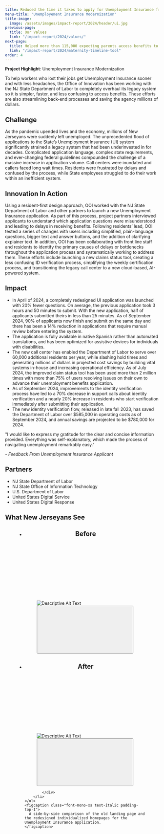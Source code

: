 ```yaml
---
title: Reduced the time it takes to apply for Unemployment Insurance from nearly 4 hours to less than 25 minutes
menu-title: "Unemployement Insurance Modernization"
title-image:
  image: /assets/images/impact-report/2024/header/ui.jpg
previous-page:
  title: Our Values
  link: "/impact-report/2024/values/"
next-page:
  title: Helped more than 115,000 expecting parents access benefits to care for their newborns
  link: "/impact-report/2024/maternity-timeline-tool"
order: 4
---
```


<div class="usa-alert usa-alert--info usa-alert--no-icon">
    <div class="usa-alert__body">
        <p class="usa-alert__text">
            <strong> Project Highlight</strong>: Unemployment Insurance Modernization
        </p>
    </div>
</div>

To help workers who lost their jobs get Unemployment Insurance sooner and with less headaches, the Office of Innovation has been working with the NJ State Department of Labor to completely overhaul its legacy system so it is simpler, faster, and less confusing to access benefits. These efforts are also streamlining back-end processes and saving the agency millions of dollars.

## Challenge

As the pandemic upended lives and the economy, millions of New Jerseyans were suddenly left unemployed. The unprecedented flood of applications to the State’s Unemployment Insurance (UI) system significantly strained a legacy system that had been underinvested in for decades. Complicated application language, complex state requirements, and ever-changing federal guidelines compounded the challenge of a massive increase in application volume. Call centers were inundated and callers faced long wait times. Residents were frustrated by delays and confused by the process, while State employees struggled to do their work within an inefficient system.

## Innovation In Action

Using a resident-first design approach, OOI worked with the NJ State Department of Labor and other partners to launch a new Unemployment Insurance application. As part of this process, project partners interviewed applicants to understand which application questions were misunderstood and leading to delays in receiving benefits. Following residents’ lead, OOI tested a series of changes with users including simplified, plain-language questions, bigger text and answer buttons, and the addition of clarifying explainer text. In addition, OOI has been collaborating with front line staff and residents to identify the primary causes of delays or bottlenecks throughout the application process and systematically working to address them. These efforts include launching a new claims status tool, creating a less confusing ID verification process, simplifying the weekly certification process, and transitioning the legacy call center to a new cloud-based, AI-powered system.

## Impact

- In April of 2024, a completely redesigned UI application was launched with 20% fewer questions. On average, the previous application took 3 hours and 50 minutes to submit. With the new application, half of applicants submitted theirs in less than 25 minutes.
  As of September 2024, 90% of applicants now finish and submit on the same day and there has been a 14% reduction in applications that require manual review before entering the system.
- The application is fully available in native Spanish rather than automated translations, and has been optimized for assistive devices for individuals with disabilities.
- The new call center has enabled the Department of Labor to serve over 60,000 additional residents per year, while slashing hold times and generating millions of dollars in projected cost savings by building vital systems in-house and increasing operational efficiency.
  As of July 2024, the improved claim status tool has been used more than 2 million times with more than 75% of users resolving issues on their own to advance their unemployment benefits application.
- As of September 2024, improvements to the identity verification process have led to a 70% decrease in support calls about identity verification and a nearly 20% increase in residents who start verification immediately after submitting their application.
- The new identity verification flow, released in late fall 2023, has saved the Department of Labor over $585,000 in operating costs as of September 2024, and annual savings are projected to be $780,000 for 2024.

<div class="usa-alert usa-alert--info usa-alert--no-icon">
  <div class="usa-alert__body">
    <p class="usa-alert__text">
      "I would like to express my gratitude for the clear and concise information provided. Everything was self-explanatory, which made the process of navigating unemployment remarkably easy."
    </p>
    <p>
    - <em>Feedback From Unemployment Insurance Applicant</em>
    </p>
  </div>
</div>

## Partners

- NJ State Department of Labor
- NJ State Office of Information Technology
- U.S. Department of Labor
- United States Digital Service
- United States Digital Response

## What New Jerseyans See

<figure>
    <ul class="usa-card-group padding-top-2">
        <li class="tablet:grid-col-6 usa-card">
            <div class="usa-card__container">
                <header class="usa-card__header">
                    <h2 class="usa-card__heading">Before</h2>
                </header>
                <div class="usa-card__body">
                    <figure>
                      <div class="position-relative">
                        <img src="/assets/images/impact-report/2024/examples/ui-before.png" alt="" />
                        <div class="position-absolute bottom-0 right-0">
                          <div class="margin-y-3">
                            <a
                              href="#open-larger-image"
                              class="usa-button"
                              aria-controls="open-larger-image"
                              data-open-modal
                            >
                              <svg
                                class="usa-icon usa-icon--size-3"
                                focusable="false"
                                role="img"
                              >
                                <use
                                  xlink:href="/assets/njwds/dist/img/sprite.svg#zoom_in"
                                ></use>
                              </svg>
                            </a>
                            <div
                              class="usa-modal usa-modal--xl"
                              id="open-larger-image"
                              aria-labelledby="modal-2-heading"
                              aria-describedby="modal-2-description"
                            >
                              <div class="usa-modal__content">
                                <div class="usa-modal__main">
                                  <img
                                    src="/assets/images/impact-report/2024/examples/ui-before.png"
                                    alt="Descriptive Alt Text"
                                    class="modal__image"
                                  />
                                </div>
                                <button
                                  type="button"
                                  class="usa-button usa-modal__close"
                                  aria-label="Close this window"
                                  data-close-modal
                                >
                                  <svg
                                    class="usa-icon"
                                    aria-hidden="true"
                                    focusable="false"
                                    role="img"
                                  >
                                    <use
                                      xlink:href="/assets/njwds/dist/img/sprite.svg#close"
                                    ></use>
                                  </svg>
                                </button>
                              </div>
                            </div>
                          </div>
                        </div>
                      </div>
                    </figure>
                </div>
            </div>
        </li>
        <li class="tablet:grid-col-6 usa-card">
            <div class="usa-card__container">
                <header class="usa-card__header">
                    <h2 class="usa-card__heading">After</h2>
                </header>
                <div class="usa-card__body">
                    <figure>
                      <div class="position-relative">
                        <img src="/assets/images/impact-report/2024/examples/ui-after.png" alt="" />
                        <div class="position-absolute bottom-0 right-0">
                          <div class="margin-y-3">
                            <a
                              href="#open-larger-image-after"
                              class="usa-button"
                              aria-controls="open-larger-image-after"
                              data-open-modal
                            >
                              <svg
                                class="usa-icon usa-icon--size-3"
                                focusable="false"
                                role="img"
                              >
                                <use
                                  xlink:href="/assets/njwds/dist/img/sprite.svg#zoom_in"
                                ></use>
                              </svg>
                            </a>
                            <div
                              class="usa-modal usa-modal--xl"
                              id="open-larger-image-after"
                              aria-labelledby="modal-2-heading"
                              aria-describedby="modal-2-description"
                            >
                              <div class="usa-modal__content">
                                <div class="usa-modal__main">
                                  <img
                                    src="/assets/images/impact-report/2024/examples/ui-after.png"
                                    alt="Descriptive Alt Text"
                                    class="modal__image"
                                  />
                                </div>
                                <button
                                  type="button"
                                  class="usa-button usa-modal__close"
                                  aria-label="Close this window"
                                  data-close-modal
                                >
                                  <svg
                                    class="usa-icon"
                                    aria-hidden="true"
                                    focusable="false"
                                    role="img"
                                  >
                                    <use
                                      xlink:href="/assets/njwds/dist/img/sprite.svg#close"
                                    ></use>
                                  </svg>
                                </button>
                              </div>
                            </div>
                          </div>
                        </div>
                      </div>
                    </figure>
                </div>

            </div>
        </li>
    </ul>
    <figcaption class="font-mono-xs text-italic padding-top-1">
      A side-by-side comparison of the old landing page and the redesigned individualized homepages for the Unemployment Insurance application.
    </figcaption>

</figure>
